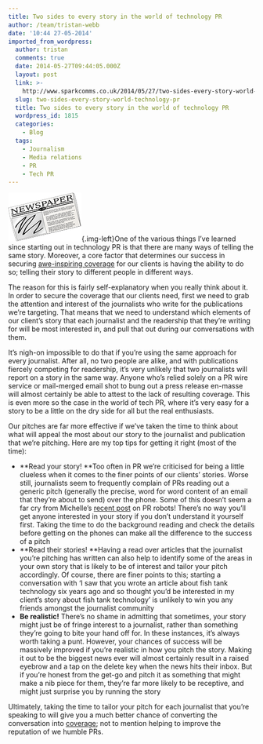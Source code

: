 ```yaml
---
title: Two sides to every story in the world of technology PR
author: /team/tristan-webb
date: '10:44 27-05-2014'
imported_from_wordpress:
  author: tristan
  comments: true
  date: 2014-05-27T09:44:05.000Z
  layout: post
  link: >-
    http://www.sparkcomms.co.uk/2014/05/27/two-sides-every-story-world-technology-pr/
  slug: two-sides-every-story-world-technology-pr
  title: Two sides to every story in the world of technology PR
  wordpress_id: 1815
  categories:
    - Blog
  tags:
    - Journalism
    - Media relations
    - PR
    - Tech PR
---
```


![media](newspaper.png){.img-left}One of the various things I’ve learned since starting out in technology PR is that there are many ways of telling the same story. Moreover, a core factor that determines our success in securing [awe-inspiring coverage](http://www.telegraph.co.uk/technology/news/10830120/FIFA-scores-an-own-goal-with-buggy-mobile-app.html) for our clients is having the ability to do so; telling their story to different people in different ways.

The reason for this is fairly self-explanatory when you really think about it. In order to secure the coverage that our clients need, first we need to grab the attention and interest of the journalists who write for the publications we’re targeting. That means that we need to understand which elements of our client’s story that each journalist and the readership that they’re writing for will be most interested in, and pull that out during our conversations with them.

It’s nigh-on impossible to do that if you’re using the same approach for every journalist. After all, no two people are alike, and with publications fiercely competing for readership, it’s very unlikely that two journalists will report on a story in the same way. Anyone who’s relied solely on a PR wire service or mail-merged email shot to bung out a press release en-masse will almost certainly be able to attest to the lack of resulting coverage. This is even more so the case in the world of tech PR, where it’s very easy for a story to be a little on the dry side for all but the real enthusiasts.

Our pitches are far more effective if we’ve taken the time to think about what will appeal the most about our story to the journalist and publication that we’re pitching. Here are my top tips for getting it right (most of the time):

  * **Read your story! **Too often in PR we’re criticised for being a little clueless when it comes to the finer points of our clients’ stories. Worse still, journalists seem to frequently complain of PRs reading out a generic pitch (generally the precise, word for word content of an email that they’re about to send) over the phone. Some of this doesn’t seem a far cry from Michelle’s [recent post](http://www.sparkcomms.co.uk/2014/05/06/click-download-latest-pr-executive-version-3-6/) on PR robots! There’s no way you’ll get anyone interested in your story if you don’t understand it yourself first. Taking the time to do the background reading and check the details before getting on the phones can make all the difference to the success of a pitch
  * **Read their stories! **Having a read over articles that the journalist you’re pitching has written can also help to identify some of the areas in your own story that is likely to be of interest and tailor your pitch accordingly. Of course, there are finer points to this; starting a conversation with ‘I saw that you wrote an article about fish tank technology six years ago and so thought you’d be interested in my client’s story about fish tank technology’ is unlikely to win you any friends amongst the journalist community
  * **Be realistic!** There’s no shame in admitting that sometimes, your story might just be of fringe interest to a journalist, rather than something they’re going to bite your hand off for. In these instances, it’s always worth taking a punt. However, your chances of success will be massively improved if you’re realistic in how you pitch the story. Making it out to be the biggest news ever will almost certainly result in a raised eyebrow and a tap on the delete key when the news hits their inbox. But if you’re honest from the get-go and pitch it as something that might make a nib piece for them, they’re far more likely to be receptive, and might just surprise you by running the story

Ultimately, taking the time to tailor your pitch for each journalist that you’re speaking to will give you a much better chance of converting the conversation into [coverage](http://www.sparkcomms.co.uk/2014/05/13/coverage-cup-round-wc-5-may-2014/); not to mention helping to improve the reputation of we humble PRs.
